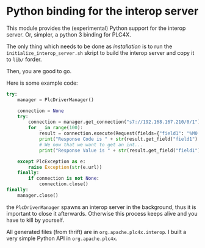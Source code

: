 # Python binding for the interop server

This module provides the (experimental) Python support for the interop server.
Or, simpler, a python 3 binding for PLC4X.

The only thing which needs to be done as _installation_ is to run the `initialize_interop_server.sh` skript to build the interop server and copy it to `lib/`  forder.

Then, you are good to go.

Here is some example code:

```python
try:
    manager = PlcDriverManager()

    connection = None
    try:
        connection = manager.get_connection("s7://192.168.167.210/0/1")
        for _ in range(100):
            result = connection.execute(Request(fields={"field1": "%M0:USINT"}))
            print("Response Code is " + str(result.get_field("field1").get_response_code()))
            # We now that we want to get an int...
            print("Response Value is " + str(result.get_field("field1").get_int_value()))

    except PlcException as e:
        raise Exception(str(e.url))
    finally:
        if connection is not None:
            connection.close()
finally:
    manager.close()
```

the `PlcDriverManager` spawns an interop server in the background, thus it is important to close it afterwards.
Otherwise this process keeps alive and you have to kill by yourself.

All generated files (from thrift) are in `org.apache.plc4x.interop`.
I built a very simple Python API in `org.apache.plc4x`.